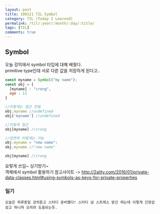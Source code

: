 ```yaml
---
layout: post
title: 190121 TIL Symbol
category: TIL (Today I Learned)
permalink: /til/:year/:month/:day/:title/
tags: [TIL]
comments: true
---
```


## **Symbol**
오늘 강의에서 symbol 타입에 대해 배웠다.  
primitive type인데 서로 다른 값을 저장하게 된다고..   

```javascript
const myname = Symbol("my name");
const obj = {
  [myname] : "crong",
  age : 11
}

//이렇게는 접근 안됨
obj.myname //undefined  
obj['myname'] //undefined

//이렇게 접근
obj[myname] //crong

//당연히 이렇게는 가능
obj.myname = "new name";
obj.myname //"new name"

obj[myname] //crong
```
 
요렇게 쓰임~ 싱기방기~  
객체에서 symbol 활용하기 참고사이트 -> http://2ality.com/2016/01/private-data-classes.html#using-symbols-as-keys-for-private-properties


### **일기**
    오늘은 하루종일 강의듣고 스터디 준비했다! 스터디 넘 스트레스 받긴 하는데 이렇게 긴장감 갖고 하니까 오히려 도움되는듯. 